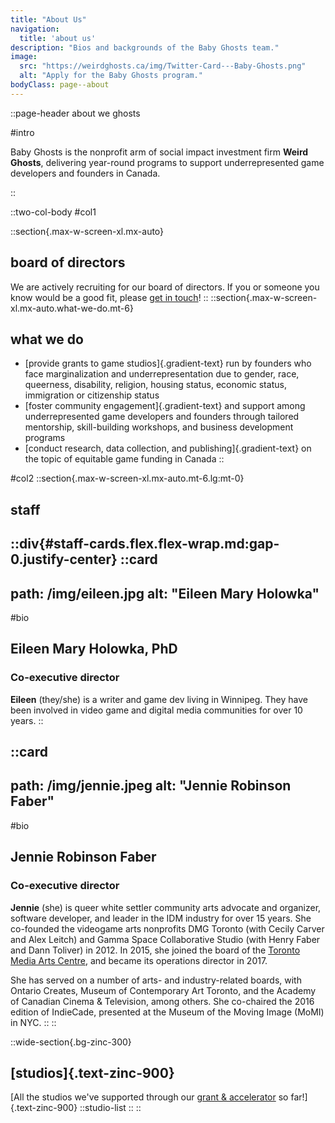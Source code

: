 ```yaml
---
title: "About Us"
navigation:
  title: 'about us'
description: "Bios and backgrounds of the Baby Ghosts team."
image:
  src: "https://weirdghosts.ca/img/Twitter-Card---Baby-Ghosts.png"
  alt: "Apply for the Baby Ghosts program."
bodyClass: page--about
---
```


::page-header
about we ghosts

#intro

Baby Ghosts is the nonprofit arm of social impact investment firm **Weird Ghosts**, delivering year-round programs to support underrepresented game developers and founders in Canada.

::

<!-- ::section{.max-w-screen-xl.mx-auto}

[Co-founders Eileen Mary Holowka and Jennie Robinson Faber bring together their many years of experience in the Canadian video game industry, community arts, and nonprofit management to create a new model for equitable game funding in Canada.]{.md:text-2xl}

[Our programs are made possible due to the generous support of our major donor, Infinite Ammo.]{.text-base}

:: -->

::two-col-body
#col1

::section{.max-w-screen-xl.mx-auto}
## board of directors

We are actively recruiting for our board of directors. If you or someone you know would be a good fit, please [get in touch](mailto:hello@babyghosts.fund)!
::
::section{.max-w-screen-xl.mx-auto.what-we-do.mt-6}
## what we do
- [provide grants to game studios]{.gradient-text} run by founders who face marginalization and underrepresentation due to gender, race, queerness, disability, religion, housing status, economic status, immigration or citizenship status
- [foster community engagement]{.gradient-text} and support among underrepresented game developers and founders through tailored mentorship, skill-building workshops, and business development programs
- [conduct research, data collection, and publishing]{.gradient-text} on the topic of equitable game funding in Canada
::


#col2
::section{.max-w-screen-xl.mx-auto.mt-6.lg:mt-0}
## staff


::div{#staff-cards.flex.flex-wrap.md:gap-0.justify-center}
  ::card
  ---
  path: /img/eileen.jpg
  alt: "Eileen Mary Holowka"
  ---


  #bio
  ## Eileen Mary Holowka, PhD
  ### Co-executive director

  **Eileen** (they/she) is a writer and game dev living in Winnipeg. They have been involved in video game and digital media communities for over 10 years.
  ::

  ::card
  ---
  path: /img/jennie.jpeg
  alt: "Jennie Robinson Faber"
  ---

  #bio
  ## Jennie Robinson Faber
  ### Co-executive director
  **Jennie** (she) is queer white settler community arts advocate and organizer, software developer, and leader in the IDM industry for over 15 years. She co-founded the videogame arts nonprofits DMG Toronto (with Cecily Carver and Alex Leitch) and Gamma Space Collaborative Studio (with Henry Faber and Dann Toliver) in 2012. In 2015, she joined the board of the [Toronto Media Arts Centre](https://tomediaarts.org), and became its operations director in 2017.
  
  She has served on a number of arts- and industry-related boards, with Ontario Creates, Museum of Contemporary Art Toronto, and the Academy of Canadian Cinema & Television, among others. She co-chaired the 2016 edition of IndieCade, presented at the Museum of the Moving Image (MoMI) in NYC.
  ::
::


::wide-section{.bg-zinc-300}
## [studios]{.text-zinc-900}
[All the studios we've supported through our [grant & accelerator](/grant-and-accelerator) so far!]{.text-zinc-900}
  ::studio-list
  ::
::


